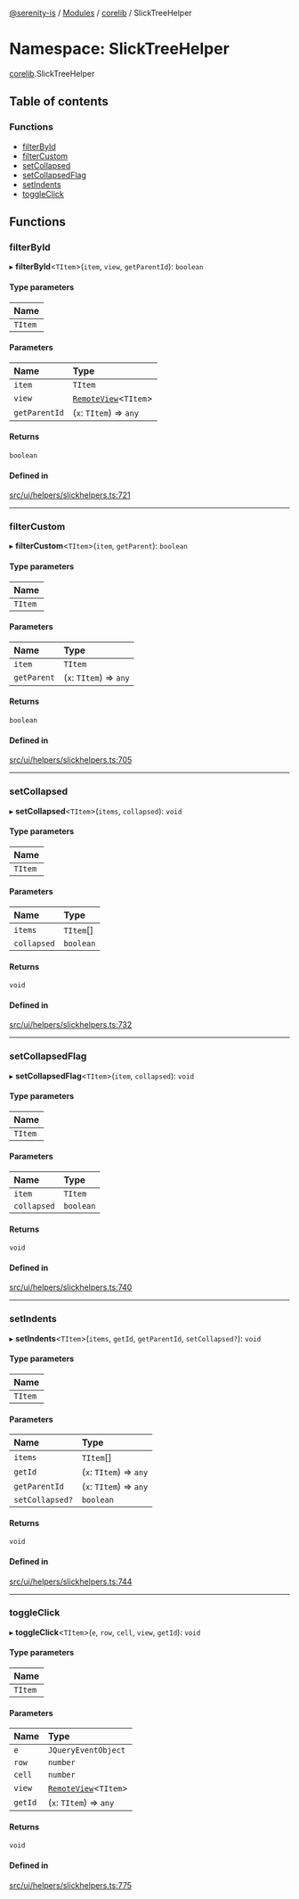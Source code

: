 [@serenity-is](../README.md) / [Modules](../modules.md) / [corelib](corelib.md) / SlickTreeHelper

# Namespace: SlickTreeHelper

[corelib](corelib.md).SlickTreeHelper

## Table of contents

### Functions

- [filterById](corelib.SlickTreeHelper.md#filterbyid)
- [filterCustom](corelib.SlickTreeHelper.md#filtercustom)
- [setCollapsed](corelib.SlickTreeHelper.md#setcollapsed)
- [setCollapsedFlag](corelib.SlickTreeHelper.md#setcollapsedflag)
- [setIndents](corelib.SlickTreeHelper.md#setindents)
- [toggleClick](corelib.SlickTreeHelper.md#toggleclick)

## Functions

### filterById

▸ **filterById**<`TItem`\>(`item`, `view`, `getParentId`): `boolean`

#### Type parameters

| Name |
| :------ |
| `TItem` |

#### Parameters

| Name | Type |
| :------ | :------ |
| `item` | `TItem` |
| `view` | [`RemoteView`](../classes/corelib_slick.RemoteView.md)<`TItem`\> |
| `getParentId` | (`x`: `TItem`) => `any` |

#### Returns

`boolean`

#### Defined in

[src/ui/helpers/slickhelpers.ts:721](https://github.com/serenity-is/serenity/blob/master/packages/corelib/src/ui/helpers/slickhelpers.ts#L721)

___

### filterCustom

▸ **filterCustom**<`TItem`\>(`item`, `getParent`): `boolean`

#### Type parameters

| Name |
| :------ |
| `TItem` |

#### Parameters

| Name | Type |
| :------ | :------ |
| `item` | `TItem` |
| `getParent` | (`x`: `TItem`) => `any` |

#### Returns

`boolean`

#### Defined in

[src/ui/helpers/slickhelpers.ts:705](https://github.com/serenity-is/serenity/blob/master/packages/corelib/src/ui/helpers/slickhelpers.ts#L705)

___

### setCollapsed

▸ **setCollapsed**<`TItem`\>(`items`, `collapsed`): `void`

#### Type parameters

| Name |
| :------ |
| `TItem` |

#### Parameters

| Name | Type |
| :------ | :------ |
| `items` | `TItem`[] |
| `collapsed` | `boolean` |

#### Returns

`void`

#### Defined in

[src/ui/helpers/slickhelpers.ts:732](https://github.com/serenity-is/serenity/blob/master/packages/corelib/src/ui/helpers/slickhelpers.ts#L732)

___

### setCollapsedFlag

▸ **setCollapsedFlag**<`TItem`\>(`item`, `collapsed`): `void`

#### Type parameters

| Name |
| :------ |
| `TItem` |

#### Parameters

| Name | Type |
| :------ | :------ |
| `item` | `TItem` |
| `collapsed` | `boolean` |

#### Returns

`void`

#### Defined in

[src/ui/helpers/slickhelpers.ts:740](https://github.com/serenity-is/serenity/blob/master/packages/corelib/src/ui/helpers/slickhelpers.ts#L740)

___

### setIndents

▸ **setIndents**<`TItem`\>(`items`, `getId`, `getParentId`, `setCollapsed?`): `void`

#### Type parameters

| Name |
| :------ |
| `TItem` |

#### Parameters

| Name | Type |
| :------ | :------ |
| `items` | `TItem`[] |
| `getId` | (`x`: `TItem`) => `any` |
| `getParentId` | (`x`: `TItem`) => `any` |
| `setCollapsed?` | `boolean` |

#### Returns

`void`

#### Defined in

[src/ui/helpers/slickhelpers.ts:744](https://github.com/serenity-is/serenity/blob/master/packages/corelib/src/ui/helpers/slickhelpers.ts#L744)

___

### toggleClick

▸ **toggleClick**<`TItem`\>(`e`, `row`, `cell`, `view`, `getId`): `void`

#### Type parameters

| Name |
| :------ |
| `TItem` |

#### Parameters

| Name | Type |
| :------ | :------ |
| `e` | `JQueryEventObject` |
| `row` | `number` |
| `cell` | `number` |
| `view` | [`RemoteView`](../classes/corelib_slick.RemoteView.md)<`TItem`\> |
| `getId` | (`x`: `TItem`) => `any` |

#### Returns

`void`

#### Defined in

[src/ui/helpers/slickhelpers.ts:775](https://github.com/serenity-is/serenity/blob/master/packages/corelib/src/ui/helpers/slickhelpers.ts#L775)
